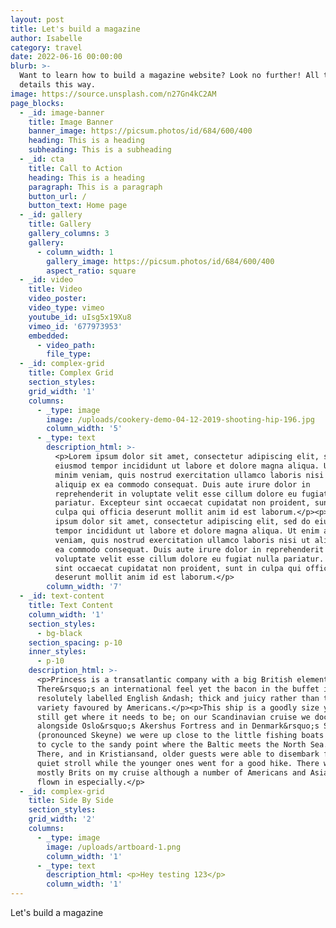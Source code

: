 ```yaml
---
layout: post
title: Let's build a magazine
author: Isabelle
category: travel
date: 2022-06-16 00:00:00
blurb: >-
  Want to learn how to build a magazine website? Look no further! All the juicy
  details this way.
image: https://source.unsplash.com/n27Gn4kC2AM
page_blocks:
  - _id: image-banner
    title: Image Banner
    banner_image: https://picsum.photos/id/684/600/400
    heading: This is a heading
    subheading: This is a subheading
  - _id: cta
    title: Call to Action
    heading: This is a heading
    paragraph: This is a paragraph
    button_url: /
    button_text: Home page
  - _id: gallery
    title: Gallery
    gallery_columns: 3
    gallery:
      - column_width: 1
        gallery_image: https://picsum.photos/id/684/600/400
        aspect_ratio: square
  - _id: video
    title: Video
    video_poster:
    video_type: vimeo
    youtube_id: uIsg5x19Xu8
    vimeo_id: '677973953'
    embedded:
      - video_path:
        file_type:
  - _id: complex-grid
    title: Complex Grid
    section_styles:
    grid_width: '1'
    columns:
      - _type: image
        image: /uploads/cookery-demo-04-12-2019-shooting-hip-196.jpg
        column_width: '5'
      - _type: text
        description_html: >-
          <p>Lorem ipsum dolor sit amet, consectetur adipiscing elit, sed do
          eiusmod tempor incididunt ut labore et dolore magna aliqua. Ut enim ad
          minim veniam, quis nostrud exercitation ullamco laboris nisi ut
          aliquip ex ea commodo consequat. Duis aute irure dolor in
          reprehenderit in voluptate velit esse cillum dolore eu fugiat nulla
          pariatur. Excepteur sint occaecat cupidatat non proident, sunt in
          culpa qui officia deserunt mollit anim id est laborum.</p><p>Lorem
          ipsum dolor sit amet, consectetur adipiscing elit, sed do eiusmod
          tempor incididunt ut labore et dolore magna aliqua. Ut enim ad minim
          veniam, quis nostrud exercitation ullamco laboris nisi ut aliquip ex
          ea commodo consequat. Duis aute irure dolor in reprehenderit in
          voluptate velit esse cillum dolore eu fugiat nulla pariatur. Excepteur
          sint occaecat cupidatat non proident, sunt in culpa qui officia
          deserunt mollit anim id est laborum.</p>
        column_width: '7'
  - _id: text-content
    title: Text Content
    column_width: '1'
    section_styles:
      - bg-black
    section_spacing: p-10
    inner_styles:
      - p-10
    description_html: >-
      <p>Princess is a transatlantic company with a big British element.
      There&rsquo;s an international feel yet the bacon in the buffet is
      resolutely labelled English &ndash; thick and juicy rather than the crispy
      variety favoured by Americans.</p><p>This ship is a goodly size yet can
      still get where it needs to be; on our Scandinavian cruise we docked
      alongside Oslo&rsquo;s Akershus Fortress and in Denmark&rsquo;s Skagen
      (pronounced Skeyne) we were up close to the little fishing boats and able
      to cycle to the sandy point where the Baltic meets the North Sea.&nbsp;
      There, and in Kristiansand, older guests were able to disembark for a
      quiet stroll while the younger ones went for a good hike. There were
      mostly Brits on my cruise although a number of Americans and Asians had
      flown in especially.</p>
  - _id: complex-grid
    title: Side By Side
    section_styles:
    grid_width: '2'
    columns:
      - _type: image
        image: /uploads/artboard-1.png
        column_width: '1'
      - _type: text
        description_html: <p>Hey testing 123</p>
        column_width: '1'
---
```

Let's build a magazine